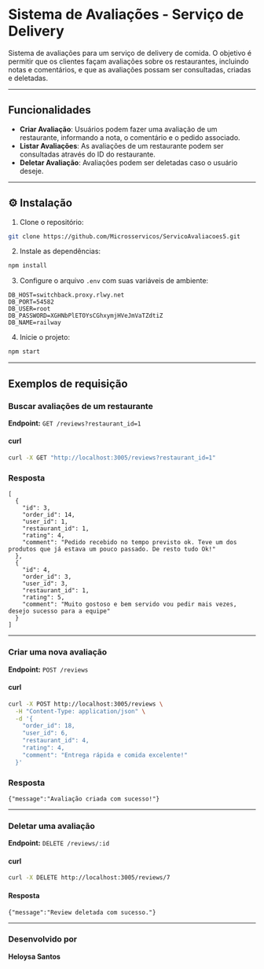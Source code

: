 # Sistema de Avaliações - Serviço de Delivery

Sistema de avaliações para um serviço de delivery de comida. O objetivo é permitir que os clientes façam avaliações sobre os restaurantes, incluindo notas e comentários, e que as avaliações possam ser consultadas, criadas e deletadas.

---

## Funcionalidades

- **Criar Avaliação**: Usuários podem fazer uma avaliação de um restaurante, informando a nota, o comentário e o pedido associado.
- **Listar Avaliações**: As avaliações de um restaurante podem ser consultadas através do ID do restaurante.
- **Deletar Avaliação**: Avaliações podem ser deletadas caso o usuário deseje.

---


## ⚙️ Instalação

1. Clone o repositório:

```bash
git clone https://github.com/Microsservicos/ServicoAvaliacoes5.git
```

2. Instale as dependências:

```bash
npm install
```

3. Configure o arquivo `.env` com suas variáveis de ambiente:

```env
DB_HOST=switchback.proxy.rlwy.net
DB_PORT=54582  
DB_USER=root
DB_PASSWORD=XGHNbPlETOYsCGhxymjHVeJmVaTZdtiZ
DB_NAME=railway
```

4. Inicie o projeto:

```bash
npm start
```

---

## Exemplos de requisição

### Buscar avaliações de um restaurante


**Endpoint:** `GET /reviews?restaurant_id=1`

#### curl
```bash
curl -X GET "http://localhost:3005/reviews?restaurant_id=1"
```

### Resposta
``` 
[
  {
    "id": 3,
    "order_id": 14,
    "user_id": 1,
    "restaurant_id": 1,
    "rating": 4,
    "comment": "Pedido recebido no tempo previsto ok. Teve um dos produtos que já estava um pouco passado. De resto tudo Ok!"
  },
  {
    "id": 4,
    "order_id": 3,
    "user_id": 3,
    "restaurant_id": 1,
    "rating": 5,
    "comment": "Muito gostoso e bem servido vou pedir mais vezes, desejo sucesso para a equipe"
  }
]
```

---

### Criar uma nova avaliação

**Endpoint:** `POST /reviews`

#### curl
```bash
curl -X POST http://localhost:3005/reviews \
  -H "Content-Type: application/json" \
  -d '{
    "order_id": 18,
    "user_id": 6,
    "restaurant_id": 4,
    "rating": 4,
    "comment": "Entrega rápida e comida excelente!"
  }'
```

### Resposta
```
{"message":"Avaliação criada com sucesso!"}
```

---

### Deletar uma avaliação

**Endpoint:** `DELETE /reviews/:id`

#### curl
```bash
curl -X DELETE http://localhost:3005/reviews/7
```

#### Resposta
```
{"message":"Review deletada com sucesso."}
```

---

### Desenvolvido por
**Heloysa Santos**
